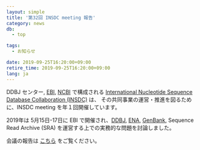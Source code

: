 ```yaml
---
layout: simple
title: '第32回 INSDC meeting 報告'
category: news
db:
  - top

tags:
  - お知らせ

date: 2019-09-25T16:20:00+09:00
retire_time: 2019-09-25T16:20:00+09:00
lang: ja
---
```


<p>DDBJ センター, <a href="//www.ebi.ac.uk/">EBI</a>, <a href="//www.ncbi.nlm.nih.gov/">NCBI</a> で構成される <a href="http://www.insdc.org/">International Nucleotide Sequence Database Collaboration (INSDC)</a> は、
その共同事業の運営・推進を図るために、INSDC meeting を年１回開催しています。<br>

2019年は 5月15日-17日に EBI で開催され、<a href="/index.html">DDBJ</a>, <a href="//www.ebi.ac.uk/ena/">ENA</a>, <a href="//www.ncbi.nlm.nih.gov/genbank/index.html">GenBank</a>, Sequence Read Archive (SRA) を運営する上での実務的な問題を討論しました。<br>

会議の報告は <a href="/activities/index.html#2019">こちら</a> をご覧ください。</p>
